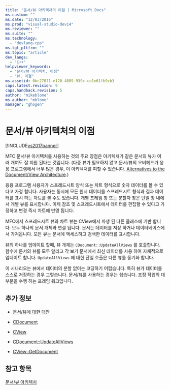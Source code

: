 ```yaml
---
title: "문서/뷰 아키텍처의 이점 | Microsoft Docs"
ms.custom: ""
ms.date: "12/03/2016"
ms.prod: "visual-studio-dev14"
ms.reviewer: ""
ms.suite: ""
ms.technology: 
  - "devlang-cpp"
ms.tgt_pltfrm: ""
ms.topic: "article"
dev_langs: 
  - "C++"
helpviewer_keywords: 
  - "문서/뷰 아키텍처, 이점"
  - "뷰, 이점"
ms.assetid: 0bc27071-e120-4889-939c-ce1e61fb9cb3
caps.latest.revision: 9
caps.handback.revision: 5
author: "mikeblome"
ms.author: "mblome"
manager: "ghogen"
---
```

# 문서/뷰 아키텍처의 이점
[!INCLUDE[vs2017banner](../assembler/inline/includes/vs2017banner.md)]

MFC 문서\/뷰 아키텍처를 사용하는 것의 주요 장점은 아키텍처가 같은 문서의 뷰가 여러 개여도 잘 지원 된다는 것입니다. \(다중 뷰가 필요하지 않고 문서\/뷰의 오버헤드가 응용 프로그램에서 너무 많은 경우, 이 아키텍처를 피할 수 있습니다.  [Alternatives to the Document\/View Architecture](../mfc/alternatives-to-the-document-view-architecture.md).\)  
  
 응용 프로그램 사용자가 스프레드시트 양식 또는 차트 형식으로 숫자 데이터를 볼 수 있다고 가정 합니다.  사용자는 동시에 모든 원시 데이터를 스프레드시트 형식과 결과 데이터를 표시 하는 차트를 볼 수도 있습니다.  개별 프레임 창 또는 분할자 창은 단일 창 내에서 개별 뷰를 표시합니다.  이제 참조 및 스프레드시트에서 데이터를 편집할 수 있다고 가정하고 변경 즉시 차트에 반영 됩니다.  
  
 MFC에서 스프레드시트 뷰와 차트 뷰는 CView에서 파생 된 다른 클래스에 기반 합니다.  모두 하나의 문서 개체와 연결 됩니다.  문서는 데이터를 저장 하거나 데이터베이스에서 가져옵니다.  모든 뷰는 문서에 액세스하고 검색한 데이터를 표시합니다.  
  
 뷰의 하나를 업데이트 할때, 뷰 개체는 `CDocument::UpdateAllViews` 를 호출합니다.  함수에 문서의 뷰를 모두 알리고 각 보기 문서에서 최신 데이터를 사용 하여 자체적으로 업데이트 합니다.  `UpdateAllViews` 에 대한 단일 호출은 다른 뷰를 동기화 합니다.  
  
 이 시나리오는 뷰에서 데이터의 분할 없이는 코딩하기 어렵습니다. 특히 뷰가 데이터를 스스로 저장하는 경우 그렇습니다.  문서\/뷰를 사용하는 경우는 쉽습니다.  조정 작업의 대부분을 수행 하는 프레임 워크입니다.  
  
## 추가 정보  
  
-   [문서\/뷰에 대한 대안](../mfc/alternatives-to-the-document-view-architecture.md)  
  
-   [CDocument](../mfc/reference/cdocument-class.md)  
  
-   [CView](../mfc/reference/cview-class.md)  
  
-   [CDocument::UpdateAllViews](../Topic/CDocument::UpdateAllViews.md)  
  
-   [CView::GetDocument](../Topic/CView::GetDocument.md)  
  
## 참고 항목  
 [문서\/뷰 아키텍처](../mfc/document-view-architecture.md)